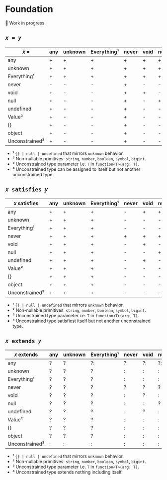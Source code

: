 # Foundation

🚧 Work in progress

## `𝑥 = 𝑦`

| 𝑥 =            | any | unknown | Everything¹ | never | void | null | undefined | Value² | {}  | object | Unconstrained³ |
| -------------- | --- | ------- | ----------- | ----- | ---- | ---- | --------- | ------ | --- | ------ | -------------- |
| any            | +   | +       | +           | +     | +    | +    | +         | +      | +   | +      | +              |
| unknown        | +   | +       | +           | +     | +    | +    | +         | +      | +   | +      | +              |
| Everything¹    | +   | +       | +           | +     | +    | +    | +         | +      | +   | +      | +              |
| never          | -   | -       | -           | +     | -    | -    | -         | -      | -   | -      | -              |
| void           | +   | -       | -           | +     | +    | -    | +         | -      | -   | -      | -              |
| null           | +   | -       | -           | +     | -    | +    | -         | -      | -   | -      | -              |
| undefined      | +   | -       | -           | +     | -    | -    | +         | -      | -   | -      | -              |
| Value²         | +   | -       | -           | +     | -    | -    | -         | +      | -   | -      | -              |
| {}             | +   | -       | -           | +     | -    | -    | -         | +      | +   | +      | -              |
| object         | +   | -       | -           | +     | -    | -    | -         | -      | +   | +      | -              |
| Unconstrained³ | +   | -       | -           | +     | -    | -    | -         | -      | -   | -      | ±⁴             |

- ¹ `{} | null | undefined` that mirrors `unknown` behavior.
- ² Non-nullable primitives: `string`, `number`, `boolean`, `symbol`, `bigint`.
- ³ Unconstrained type parameter i.e. `T` in `function<T>(arg: T)`.
- ⁴ Unconstrained type can be assigned to itself but not another unconstrained type.

## `𝑥 satisfies 𝑦`

| 𝑥 satisfies    | any | unknown | Everything¹ | never | void | null | undefined | Value² | {}  | object | Unconstrained³ |
| -------------- | --- | ------- | ----------- | ----- | ---- | ---- | --------- | ------ | --- | ------ | -------------- |
| any            | +   | +       | +           | -     | +    | +    | +         | +      | +   | +      | +              |
| unknown        | +   | +       | +           | -     | -    | -    | -         | -      | -   | -      | -              |
| Everything¹    | +   | +       | +           | -     | -    | -    | -         | -      | -   | -      | -              |
| never          | +   | +       | +           | +     | +    | +    | +         | +      | +   | +      | +              |
| void           | +   | +       | +           | -     | +    | -    | -         | -      | -   | -      | -              |
| null           | +   | +       | +           | -     | -    | +    | -         | -      | -   | -      | -              |
| undefined      | +   | +       | +           | -     | +    | -    | +         | -      | -   | -      | -              |
| Value²         | +   | +       | +           | -     | -    | -    | -         | +      | +   | -      | -              |
| {}             | +   | +       | +           | -     | -    | -    | -         | -      | +   | +      | -              |
| object         | +   | +       | +           | -     | -    | -    | -         | -      | +   | +      | -              |
| Unconstrained³ | +   | +       | +           | -     | -    | -    | -         | -      | -   | -      | ±⁴             |

- ¹ `{} | null | undefined` that mirrors `unknown` behavior.
- ² Non-nullable primitives: `string`, `number`, `boolean`, `symbol`, `bigint`.
- ³ Unconstrained type parameter i.e. `T` in `function<T>(arg: T)`.
- ⁴ Unconstrained type satisfiest itself but not another unconstrained type.

## `𝑥 extends 𝑦`

| 𝑥 extends      | any | unknown | Everything¹ | never | void | null | undefined | Value² | {}  | object | Unconstrained³ |
| -------------- | --- | ------- | ----------- | ----- | ---- | ---- | --------- | ------ | --- | ------ | -------------- |
| any            | ?   | ?       | ?:          | ?:    | ?:   | ?:   | ?:        | ?:     | ?:  | ?:     | ?              |
| unknown        | ?   | ?       | ?           | :     | :    | :    | :         | :      | :   | :      | :              |
| Everything¹    | ?   | ?       | ?           | :     | :    | :    | :         | :      | :   | :      | :              |
| never          | ?   | ?       | ?           | ?     | ?    | ?    | ?         | ?      | ?   | ?      | ?              |
| void           | ?   | ?       | ?           | :     | ?    | :    | :         | :      | :   | :      | :              |
| null           | ?   | ?       | ?           | :     | :    | ?    | :         | :      | :   | :      | :              |
| undefined      | ?   | ?       | ?           | :     | ?    | :    | ?         | :      | :   | :      | :              |
| Value²         | ?   | ?       | ?           | :     | :    | :    | :         | ?      | ?   | :      | :              |
| {}             | ?   | ?       | ?           | :     | :    | :    | :         | :      | ?   | ?      | :              |
| object         | ?   | ?       | ?           | :     | :    | :    | :         | :      | ?   | ?      | :              |
| Unconstrained³ | :   | :       | :           | :     | :    | :    | :         | :      | :   | :      | :⁴             |

- ¹ `{} | null | undefined` that mirrors `unknown` behavior.
- ² Non-nullable primitives: `string`, `number`, `boolean`, `symbol`, `bigint`.
- ³ Unconstrained type parameter i.e. `T` in `function<T>(arg: T)`.
- ⁴ Unconstrained type extends nothing including itself.
